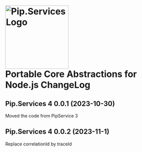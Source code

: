 # <img src="https://uploads-ssl.webflow.com/5ea5d3315186cf5ec60c3ee4/5edf1c94ce4c859f2b188094_logo.svg" alt="Pip.Services Logo" width="200"> <br/> Portable Core Abstractions for Node.js ChangeLog

## <a name="0.0.1"></a>Pip.Services 4 0.0.1 (2023-10-30)
Moved the code from PipService 3

## <a name="0.0.2"></a>Pip.Services 4 0.0.2 (2023-11-1)
Replace correlationId by traceId

